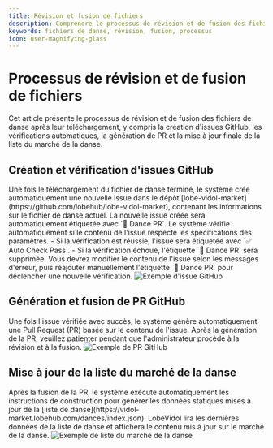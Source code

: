```yaml
---
title: Révision et fusion de fichiers
description: Comprendre le processus de révision et de fusion des fichiers de danse après leur téléchargement
keywords: fichiers de danse, révision, fusion, processus
icon: user-magnifying-glass
---
```


# Processus de révision et de fusion de fichiers

Cet article présente le processus de révision et de fusion des fichiers de danse après leur téléchargement, y compris la création d'issues GitHub, les vérifications automatiques, la génération de PR et la mise à jour finale de la liste du marché de la danse.

## Création et vérification d'issues GitHub

<Steps>
  <Step title="Création automatique d'issue">
    Une fois le téléchargement du fichier de danse terminé, le système crée automatiquement une nouvelle issue dans le dépôt [lobe-vidol-market](https://github.com/lobehub/lobe-vidol-market), contenant les informations sur le fichier de danse actuel.
  </Step>
  <Step title="Ajout d'étiquettes">
    La nouvelle issue créée sera automatiquement étiquetée avec `💃 Dance PR`.
  </Step>
  <Step title="Vérification automatique">
    Le système vérifie automatiquement si le contenu de l'issue respecte les spécifications des paramètres.
  </Step>
  <Step title="Résultat de la vérification">
    - Si la vérification est réussie, l'issue sera étiquetée avec `✅ Auto Check Pass`.
    - Si la vérification échoue, l'étiquette `💃 Dance PR` sera supprimée. Vous devrez modifier le contenu de l'issue selon les messages d'erreur, puis réajouter manuellement l'étiquette `💃 Dance PR` pour déclencher une nouvelle vérification.
  </Step>
</Steps>

<Frame>
  <img src="https://oss.vidol.chat/dance-manual-github-issue.png" alt="Exemple d'issue GitHub" />
</Frame>

## Génération et fusion de PR GitHub

<Steps>
  <Step title="Génération de PR">
    Une fois l'issue vérifiée avec succès, le système génère automatiquement une Pull Request (PR) basée sur le contenu de l'issue.
  </Step>
  <Step title="Attente de révision">
    Après la génération de la PR, veuillez patienter pendant que l'administrateur procède à la révision et à la fusion.
  </Step>
</Steps>

<Frame>
  <img src="https://oss.vidol.chat/dance-manual-pr.png" alt="Exemple de PR GitHub" />
</Frame>

## Mise à jour de la liste du marché de la danse

<Steps>
  <Step title="Construction automatique">
    Après la fusion de la PR, le système exécute automatiquement les instructions de construction pour générer les données statiques mises à jour de la [liste de danse](https://vidol-market.lobehub.com/dances/index.json).
  </Step>
  <Step title="Mise à jour du marché">
    LobeVidol lira les dernières données de la liste de danse et affichera le contenu mis à jour sur le marché de la danse.
  </Step>
</Steps>

<Frame>
  <img src="https://oss.vidol.chat/dance-manual-list.png" alt="Exemple de liste du marché de la danse" />
</Frame>

